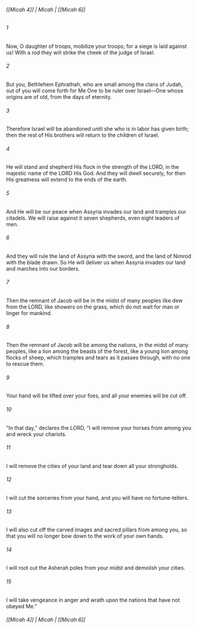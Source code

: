 ###### [[Micah 4]] | Micah | [[Micah 6]]

###### 1
Now, O daughter of troops, mobilize your troops; for a siege is laid against us! With a rod they will strike the cheek of the judge of Israel.
###### 2
But you, Bethlehem Ephrathah, who are small among the clans of Judah, out of you will come forth for Me One to be ruler over Israel—One whose origins are of old, from the days of eternity.
###### 3
Therefore Israel will be abandoned until she who is in labor has given birth; then the rest of His brothers will return to the children of Israel.
###### 4
He will stand and shepherd His flock in the strength of the LORD, in the majestic name of the LORD His God. And they will dwell securely, for then His greatness will extend to the ends of the earth.
###### 5
And He will be our peace when Assyria invades our land and tramples our citadels. We will raise against it seven shepherds, even eight leaders of men.
###### 6
And they will rule the land of Assyria with the sword, and the land of Nimrod with the blade drawn. So He will deliver us when Assyria invades our land and marches into our borders.
###### 7
Then the remnant of Jacob will be in the midst of many peoples like dew from the LORD, like showers on the grass, which do not wait for man or linger for mankind.
###### 8
Then the remnant of Jacob will be among the nations, in the midst of many peoples, like a lion among the beasts of the forest, like a young lion among flocks of sheep, which tramples and tears as it passes through, with no one to rescue them.
###### 9
Your hand will be lifted over your foes, and all your enemies will be cut off.
###### 10
“In that day,” declares the LORD, “I will remove your horses from among you and wreck your chariots.
###### 11
I will remove the cities of your land and tear down all your strongholds.
###### 12
I will cut the sorceries from your hand, and you will have no fortune-tellers.
###### 13
I will also cut off the carved images and sacred pillars from among you, so that you will no longer bow down to the work of your own hands.
###### 14
I will root out the Asherah poles from your midst and demolish your cities.
###### 15
I will take vengeance in anger and wrath upon the nations that have not obeyed Me.”

###### [[Micah 4]] | Micah | [[Micah 6]]
